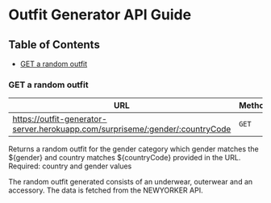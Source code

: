 # Outfit Generator API Guide

## Table of Contents

- [GET a random outfit](http://localhost:8000/surpriseme)

### GET a random outfit

| URL                                                                           | Method |
| ----------------------------------------------------------------------------- | ------ |
| https://outfit-generator-server.herokuapp.com/surpriseme/:gender/:countryCode | `GET`  |

Returns a random outfit for the gender category which gender matches the ${gender} and country matches ${countryCode} provided in the URL.
Required: country and gender values

The random outfit generated  consists of an underwear, outerwear and an accessory. The data is fetched from the NEWYORKER API.

